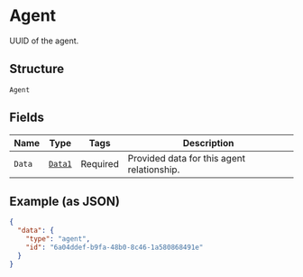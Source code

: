 
# Agent

UUID of the agent.

## Structure

`Agent`

## Fields

| Name | Type | Tags | Description |
|  --- | --- | --- | --- |
| `Data` | [`Data1`](../../doc/models/data-1.md) | Required | Provided data for this agent relationship. |

## Example (as JSON)

```json
{
  "data": {
    "type": "agent",
    "id": "6a04ddef-b9fa-48b0-8c46-1a580868491e"
  }
}
```

